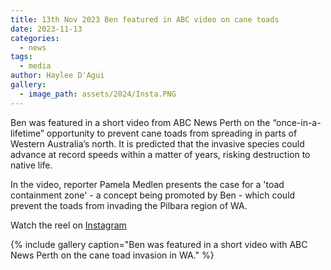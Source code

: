 ```yaml
---
title: 13th Nov 2023 Ben featured in ABC video on cane toads 
date: 2023-11-13
categories:
  - news
tags:
  - media
author: Haylee D'Agui
gallery:
  - image_path: assets/2024/Insta.PNG
---
```


Ben was featured in a short video from ABC News Perth on the “once-in-a-lifetime” opportunity to prevent cane toads from spreading in parts of Western Australia’s north. It is predicted that the invasive species could advance at record speeds within a matter of years, risking destruction to native life.

In the video, reporter Pamela Medlen presents the case for a 'toad containment zone' - a concept being promoted by Ben - which could prevent the toads from invading the Pilbara region of WA. 

Watch the reel on [Instagram](https://www.instagram.com/reel/CzkeVt_vBJi/?utm_source=ig_web_copy_link)

{% include gallery caption="Ben was featured in a short video with ABC News Perth on the cane toad invasion in WA." %}